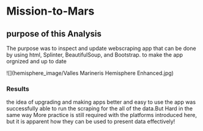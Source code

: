 # Mission-to-Mars

## purpose of this Analysis
The purpose was to inspect and update webscraping app that can be done by using html, Splinter, BeautifulSoup, and Bootstrap. to make the app orgnized and up to date 



![](hemisphere_image/Valles Marineris Hemisphere Enhanced.jpg)



### Results

the idea  of upgrading and making apps better and easy to use the app was successfully able to run the scraping for the all of the data.But Hard in the same way 
More practice is still required with the platforms introduced here, but it is apparent how they can be used to present data effectively!
